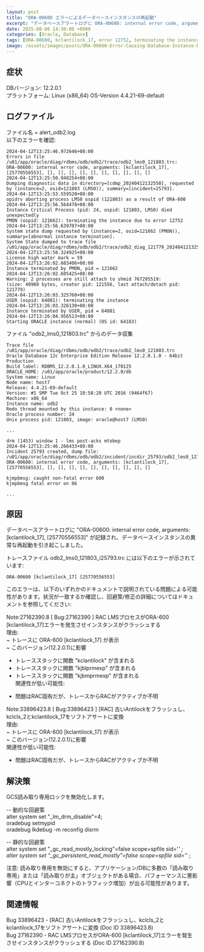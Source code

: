 ```yaml
---
layout: post
title: "ORA-00600 エラーによるデータベースインスタンスの再起動"
excerpt: "データベースアラートログに ORA-00600: internal error code, arguments: [kclantilock_17], [25770556553] が記録され、データベースインスタンスの異常な再起動を引き起こしました。"
date: 2025-08-08 14:30:00 +0800
categories: [Oracle, Database]
tags: [ORA-00600, kclantilock_17, error 12752, terminating the instance, oracle]
image: /assets/images/posts/ORA-00600-Error-Causing-Database-Instance-Restart.jpg
---
```


## 症状  
DBバージョン: 12.2.0.1  
プラットフォーム: Linux (x86_64) OS-Version 4.4.21-69-default  

ログファイル  
-----------------------  
ファイル名 = alert_odb2.log  
以下のエラーを確認:  
```
2024-04-12T13:25:46.972646+08:00
Errors in file /u01/app/oracle/diag/rdbms/odb/odb2/trace/odb2_lms0_121803.trc:
ORA-00600: internal error code, arguments: [kclantilock_17], [25770556553], [], [], [], [], [], [], [], [], [], []
2024-04-12T13:25:50.948254+08:00
Dumping diagnostic data in directory=[cdmp_20240412132550], requested by (instance=2, osid=121803 (LMS0)), summary=[incident=25793].
2024-04-12T13:25:53.559520+08:00
opidrv aborting process LMS0 ospid (121803) as a result of ORA-600
2024-04-12T13:25:56.564478+08:00
Instance Critical Process (pid: 24, ospid: 121803, LMS0) died unexpectedly
PMON (ospid: 121662): terminating the instance due to error 12752
2024-04-12T13:25:56.639707+08:00
System state dump requested by (instance=2, osid=121662 (PMON)), summary=[abnormal instance termination].
System State dumped to trace file /u01/app/oracle/diag/rdbms/odb/odb2/trace/odb2_diag_121779_20240412132556.trc
2024-04-12T13:25:58.324925+08:00
License high water mark = 59
2024-04-12T13:26:02.603406+08:00
Instance terminated by PMON, pid = 121662
2024-04-12T13:26:02.605425+08:00
Warning: 2 processes are still attach to shmid 767295519:
(size: 40960 bytes, creator pid: 121556, last attach/detach pid: 121779)
2024-04-12T13:26:03.325760+08:00
USER (ospid: 64081): terminating the instance
2024-04-12T13:26:03.326130+08:00
Instance terminated by USER, pid = 64081
2024-04-12T13:26:04.956513+08:00
Starting ORACLE instance (normal) (OS id: 64183)

```

ファイル "odb2_lms0_121803.trc" からのデータ収集  
```
Trace file /u01/app/oracle/diag/rdbms/odb/odb2/trace/odb2_lms0_121803.trc
Oracle Database 12c Enterprise Edition Release 12.2.0.1.0 - 64bit Production
Build label: RDBMS_12.2.0.1.0_LINUX.X64_170125
ORACLE_HOME: /u01/app/oracle/product/12.2.0/db
System name: Linux
Node name: host7
Release: 4.4.21-69-default
Version: #1 SMP Tue Oct 25 10:58:20 UTC 2016 (9464f67)
Machine: x86_64
Instance name: odb2
Redo thread mounted by this instance: 0 <none>
Oracle process number: 24
Unix process pid: 121803, image: oracle@host7 (LMS0)

...

drm (1453) window 1 - lms post-acks mtobep
2024-04-12T13:25:46.266433+08:00
Incident 25793 created, dump file: /u01/app/oracle/diag/rdbms/odb/odb2/incident/incdir_25793/odb2_lms0_121803_i25793.trc
ORA-00600: internal error code, arguments: [kclantilock_17], [25770556553], [], [], [], [], [], [], [], [], [], []

kjmpbmsg: caught non-fatal error 600
kjmpbmsg fatal error on 86

...

```


## 原因  
データベースアラートログに "ORA-00600: internal error code, arguments: [kclantilock_17], [25770556553]" が記録され、データベースインスタンスの異常な再起動を引き起こしました。  

トレースファイル odb2_lms0_121803_i25793.trc には以下のエラーが示されています:  
```
ORA-00600 [kclantilock_17] [25770556553]  
```

このエラーは、以下のいずれかのドキュメントで説明されている問題による可能性があります。状況が一致するか確認し、回避策/修正の詳細についてはドキュメントを参照してください:  

Note:27162390.8 [ Bug:27162390 ] RAC LMSプロセスがORA-600 [kclantilock_17]エラーを発生させインスタンスがクラッシュする  
理由:  
~ トレースに ORA-600 [kclantilock_17] が表示  
~ このバージョン(12.2.0.1)に影響  
+ トレーススタックに関数 "kclantilock" が含まれる  
+ トレーススタックに関数 "kjblprmexp" が含まれる  
+ トレーススタックに関数 "kjbmprmexp" が含まれる  
関連性が低い可能性:  
- 問題はRAC固有だが、トレースからRACがアクティブか不明  

Note:33896423.8 [ Bug:33896423 ] [RAC] 古いAntilockをフラッシュし、kclcls_2とkclantilock_17をソフトアサートに変換  
理由:  
~ トレースに ORA-600 [kclantilock_17] が表示  
~ このバージョン(12.2.0.1)に影響  
関連性が低い可能性:  
- 問題はRAC固有だが、トレースからRACがアクティブか不明  

## 解決策  
GCS読み取り専用ロックを無効化します。  

-- 動的な回避策  
alter system set "_lm_drm_disable"=4;  
oradebug setmypid  
oradebug lkdebug -m reconfig disrm  

-- 静的な回避策  
alter system set "_gc_read_mostly_locking"=false scope=spfile sid='*' ;  
alter system set "_gc_persistent_read_mostly"=false scope=spfile sid='*' ;  

注意: 読み取り専用を無効にすると、アプリケーション/DBに多数の「読み取り専用」または「読み取りが主」オブジェクトがある場合、パフォーマンスに悪影響（CPUとインターコネクトのトラフィック増加）が出る可能性があります。  

## 関連情報  
Bug 33896423 - [RAC] 古いAntilockをフラッシュし、kclcls_2とkclantilock_17をソフトアサートに変換 (Doc ID 33896423.8)  
Bug 27162390 - RAC LMSプロセスがORA-600 [kclantilock_17]エラーを発生させインスタンスがクラッシュする (Doc ID 27162390.8)  
